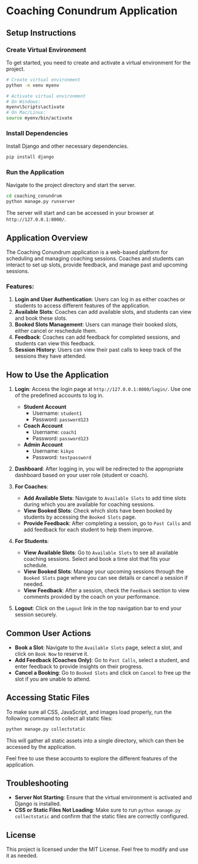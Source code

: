 # Coaching Conundrum Application

## Setup Instructions

### Create Virtual Environment
To get started, you need to create and activate a virtual environment for the project.

```bash
# Create virtual environment
python -m venv myenv

# Activate virtual environment
# On Windows:
myenv\Scripts\activate
# On Mac/Linux:
source myenv/bin/activate
```

### Install Dependencies
Install Django and other necessary dependencies.

```bash
pip install django
```

### Run the Application
Navigate to the project directory and start the server.

```bash
cd coaching_conundrum
python manage.py runserver
```

The server will start and can be accessed in your browser at `http://127.0.0.1:8000/`.

## Application Overview
The Coaching Conundrum application is a web-based platform for scheduling and managing coaching sessions. Coaches and students can interact to set up slots, provide feedback, and manage past and upcoming sessions.

### Features:
1. **Login and User Authentication**: Users can log in as either coaches or students to access different features of the application.
2. **Available Slots**: Coaches can add available slots, and students can view and book these slots.
3. **Booked Slots Management**: Users can manage their booked slots, either cancel or reschedule them.
4. **Feedback**: Coaches can add feedback for completed sessions, and students can view this feedback.
5. **Session History**: Users can view their past calls to keep track of the sessions they have attended.

## How to Use the Application
1. **Login**: Access the login page at `http://127.0.0.1:8000/login/`. Use one of the predefined accounts to log in.
   - **Student Account**
     - Username: `student1`
     - Password: `password123`
   - **Coach Account**
     - Username: `coach1`
     - Password: `password123`
   - **Admin Account**
     - Username: `kikyo`
     - Password: `testpassword`

2. **Dashboard**: After logging in, you will be redirected to the appropriate dashboard based on your user role (student or coach).

3. **For Coaches**:
   - **Add Available Slots**: Navigate to `Available Slots` to add time slots during which you are available for coaching sessions.
   - **View Booked Slots**: Check which slots have been booked by students by accessing the `Booked Slots` page.
   - **Provide Feedback**: After completing a session, go to `Past Calls` and add feedback for each student to help them improve.

4. **For Students**:
   - **View Available Slots**: Go to `Available Slots` to see all available coaching sessions. Select and book a time slot that fits your schedule.
   - **View Booked Slots**: Manage your upcoming sessions through the `Booked Slots` page where you can see details or cancel a session if needed.
   - **View Feedback**: After a session, check the `Feedback` section to view comments provided by the coach on your performance.

5. **Logout**: Click on the `Logout` link in the top navigation bar to end your session securely.

## Common User Actions
- **Book a Slot**: Navigate to the `Available Slots` page, select a slot, and click on `Book Now` to reserve it.
- **Add Feedback (Coaches Only)**: Go to `Past Calls`, select a student, and enter feedback to provide insights on their progress.
- **Cancel a Booking**: Go to `Booked Slots` and click on `Cancel` to free up the slot if you are unable to attend.

## Accessing Static Files
To make sure all CSS, JavaScript, and images load properly, run the following command to collect all static files:
```bash
python manage.py collectstatic
```
This will gather all static assets into a single directory, which can then be accessed by the application.

Feel free to use these accounts to explore the different features of the application.

## Troubleshooting
- **Server Not Starting**: Ensure that the virtual environment is activated and Django is installed.
- **CSS or Static Files Not Loading**: Make sure to run `python manage.py collectstatic` and confirm that the static files are correctly configured.

## License
This project is licensed under the MIT License. Feel free to modify and use it as needed.

